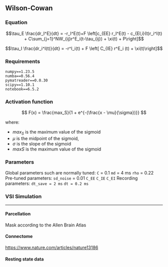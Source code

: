 
## Wilson-Cowan

### Equation

$$\tau_E \frac{dr_I^E}{dt} = -r_I^E(t)+F \left[c_{EE} r_I^E(t) - c_{EI,i}(t)r_i^I(t) + C\sum_{j=1}^NW_{ij}r^E_i(t-\tau_{ij}) + \xi(t) + P\right]$$

$$\tau_I \frac{dr_i^I(t)}{dt} = -r^I_i(t) + F \left[ C_{IE} r^E_i (t) + \xi(t)\right]$$


### Requirements
```
numpy==1.23.5
numba==0.56.4
pymatreader==0.0.30
scipy==1.10.1
notebook==6.5.2
```

### Activation function
$$ F(x) = \frac{max_S}{1 + e^{-(\frac{x - \mu}{\sigma})}} $$

where:
- $max_S$ is the maximum value of the sigmoid
- $\mu$ is the midpoint of the sigmoid, 
- $\sigma$ is the slope of the sigmoid
- $maxS$ is the maximum value of the sigmoid

### Parameters
Global parameters such are normally tuned:
`C` = 0.1
`md` = 4 ms
`rho` = 0.22
Pre-tuned parameters:
`sd_noise` = 0.01
`C_EE`
`C_IE`
`C_EI`
Recording parameters:
`dt_save = 2 ms` 
`dt = 0.2 ms`

### VSI Simulation
---
#### Parcellation
Mask according to the Allen Brain Atlas

#### Connectome
https://www.nature.com/articles/nature13186 

#### Resting state data